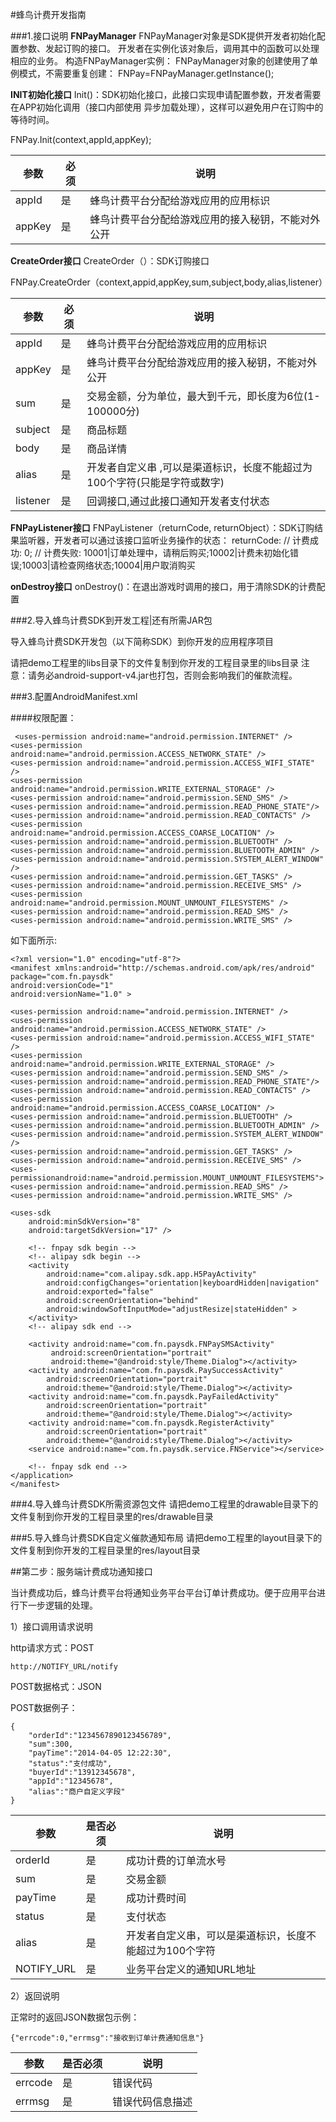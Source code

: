 
#蜂鸟计费开发指南


###1.接口说明
**FNPayManager**
FNPayManager对象是SDK提供开发者初始化配置参数、发起订购的接口。
开发者在实例化该对象后，调用其中的函数可以处理相应的业务。
构造FNPayManager实例：
FNPayManager对象的创建使用了单例模式，不需要重复创建：
FNPay=FNPayManager.getInstance();

**INIT初始化接口**
Init()：SDK初始化接口，此接口实现申请配置参数，开发者需要在APP初始化调用（接口内部使用
异步加载处理），这样可以避免用户在订购中的等待时间。

FNPay.Init(context,appId,appKey);

参数|必须|说明
---|-------|----  
appId|是|蜂鸟计费平台分配给游戏应用的应用标识
appKey|是|蜂鸟计费平台分配给游戏应用的接入秘钥，不能对外公开  

**CreateOrder接口**
CreateOrder（）：SDK订购接口

FNPay.CreateOrder（context,appid,appKey,sum,subject,body,alias,listener）
    
参数|必须|说明
---|-------|----
appId|是|蜂鸟计费平台分配给游戏应用的应用标识
appKey|是|蜂鸟计费平台分配给游戏应用的接入秘钥，不能对外公开    
sum |是|交易金额，分为单位，最大到千元，即长度为6位(1-100000分)
subject |是|商品标题
body |是|商品详情
alias|是|开发者自定义串 ,可以是渠道标识，长度不能超过为100个字符(只能是字符或数字)
listener|是|回调接口,通过此接口通知开发者支付状态

**FNPayListener接口**
FNPayListener（returnCode, returnObject）：SDK订购结果监听器，开发者可以通过该接口监听业务操作的状态：
returnCode: 
// 计费成功: 0;
// 计费失败: 10001|订单处理中，请稍后购买;10002|计费未初始化错误;10003|请检查网络状态;10004|用户取消购买

**onDestroy接口**
onDestroy()：在退出游戏时调用的接口，用于清除SDK的计费配置

###2.导入蜂鸟计费SDK到开发工程|还有所需JAR包

导入蜂鸟计费SDK开发包（以下简称SDK）到你开发的应用程序项目

请把demo工程里的libs目录下的文件复制到你开发的工程目录里的libs目录
注意：请务必android-support-v4.jar也打包，否则会影响我们的催款流程。


###3.配置AndroidManifest.xml

####权限配置：

     <uses-permission android:name="android.permission.INTERNET" />
	<uses-permission android:name="android.permission.ACCESS_NETWORK_STATE" />
	<uses-permission android:name="android.permission.ACCESS_WIFI_STATE" />
	<uses-permission android:name="android.permission.WRITE_EXTERNAL_STORAGE" />
	<uses-permission android:name="android.permission.SEND_SMS" />
	<uses-permission android:name="android.permission.READ_PHONE_STATE"/>
	<uses-permission android:name="android.permission.READ_CONTACTS" />
    <uses-permission android:name="android.permission.ACCESS_COARSE_LOCATION" />
    <uses-permission android:name="android.permission.BLUETOOTH" />
    <uses-permission android:name="android.permission.BLUETOOTH_ADMIN" />
    <uses-permission android:name="android.permission.SYSTEM_ALERT_WINDOW" />
	<uses-permission android:name="android.permission.GET_TASKS" />
    <uses-permission android:name="android.permission.RECEIVE_SMS" />
	<uses-permission android:name="android.permission.MOUNT_UNMOUNT_FILESYSTEMS" />
    <uses-permission android:name="android.permission.READ_SMS" />
    <uses-permission android:name="android.permission.WRITE_SMS" />

如下面所示:

    <?xml version="1.0" encoding="utf-8"?>
    <manifest xmlns:android="http://schemas.android.com/apk/res/android"
    package="com.fn.paysdk"
    android:versionCode="1"
    android:versionName="1.0" >

 	<uses-permission android:name="android.permission.INTERNET" />
	<uses-permission android:name="android.permission.ACCESS_NETWORK_STATE" />
	<uses-permission android:name="android.permission.ACCESS_WIFI_STATE" />
	<uses-permission android:name="android.permission.WRITE_EXTERNAL_STORAGE" />
	<uses-permission android:name="android.permission.SEND_SMS" />
	<uses-permission android:name="android.permission.READ_PHONE_STATE"/>
	<uses-permission android:name="android.permission.READ_CONTACTS" />
    <uses-permission android:name="android.permission.ACCESS_COARSE_LOCATION" />
    <uses-permission android:name="android.permission.BLUETOOTH" />
    <uses-permission android:name="android.permission.BLUETOOTH_ADMIN" />
    <uses-permission android:name="android.permission.SYSTEM_ALERT_WINDOW" />
	<uses-permission android:name="android.permission.GET_TASKS" />
    <uses-permission android:name="android.permission.RECEIVE_SMS" />
	<uses-permissionandroid:name="android.permission.MOUNT_UNMOUNT_FILESYSTEMS">
    <uses-permission android:name="android.permission.READ_SMS" />
    <uses-permission android:name="android.permission.WRITE_SMS" />
    
    <uses-sdk
        android:minSdkVersion="8"
        android:targetSdkVersion="17" />

		<!-- fnpay sdk begin -->
		<!-- alipay sdk begin -->
        <activity
            android:name="com.alipay.sdk.app.H5PayActivity"
            android:configChanges="orientation|keyboardHidden|navigation"
            android:exported="false"
            android:screenOrientation="behind"
            android:windowSoftInputMode="adjustResize|stateHidden" >
        </activity>
        <!-- alipay sdk end -->
        
        <activity android:name="com.fn.paysdk.FNPaySMSActivity"
             android:screenOrientation="portrait"
             android:theme="@android:style/Theme.Dialog"></activity>
        <activity android:name="com.fn.paysdk.PaySuccessActivity"
            android:screenOrientation="portrait"
            android:theme="@android:style/Theme.Dialog"></activity>
        <activity android:name="com.fn.paysdk.PayFailedActivity"
            android:screenOrientation="portrait"
            android:theme="@android:style/Theme.Dialog"></activity>
  		<activity android:name="com.fn.paysdk.RegisterActivity"
            android:screenOrientation="portrait"
            android:theme="@android:style/Theme.Dialog"></activity>
        <service android:name="com.fn.paysdk.service.FNService"></service>

        <!-- fnpay sdk end -->
	</application>
    </manifest>


###4.导入蜂鸟计费SDK所需资源包文件
	请把demo工程里的drawable目录下的文件复制到你开发的工程目录里的res/drawable目录

###5.导入蜂鸟计费SDK自定义催款通知布局
	请把demo工程里的layout目录下的文件复制到你开发的工程目录里的res/layout目录
	

##第二步：服务端计费成功通知接口


当计费成功后，蜂鸟计费平台将通知业务平台平台订单计费成功。便于应用平台进行下一步逻辑的处理。

1）接口调用请求说明

http请求方式：POST

    http://NOTIFY_URL/notify

POST数据格式：JSON

POST数据例子：

    {
        "orderId":"1234567890123456789",
        "sum":300,
        "payTime":"2014-04-05 12:22:30",
        "status":"支付成功",
        "buyerId":"13912345678",
        "appId":"12345678",
        "alias":"商户自定义字段"
    }

参数|是否必须|说明
---|-------|----
orderId|是|成功计费的订单流水号
sum|是|交易金额
payTime|是|成功计费时间
status|是|支付状态
alias|是|开发者自定义串，可以是渠道标识，长度不能超过为100个字符
NOTIFY_URL|是|业务平台定义的通知URL地址

2）返回说明

正常时的返回JSON数据包示例：

    {"errcode":0,"errmsg":"接收到订单计费通知信息"}

参数|是否必须|说明
---|-------|----
errcode|是|错误代码
errmsg|是|错误代码信息描述



